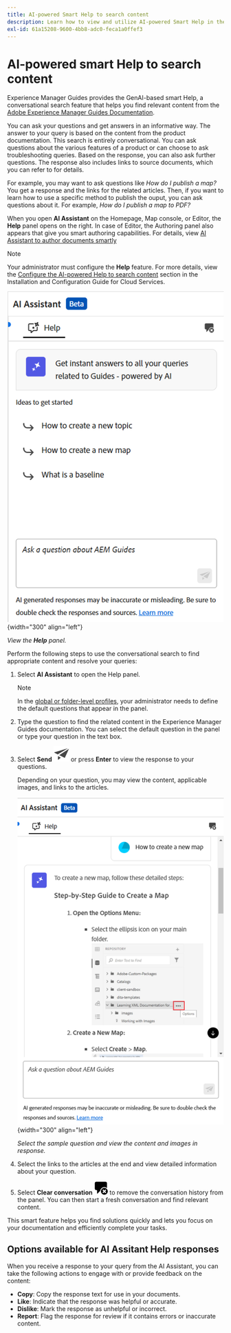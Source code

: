 ```yaml
---
title: AI-powered Smart Help to search content
description: Learn how to view and utilize AI-powered Smart Help in the SEditor.
exl-id: 61a15208-9600-4bb8-adc0-feca1a0ffef3
---
```

# AI-powered smart Help to search content

Experience Manager Guides provides the GenAI-based smart Help, a conversational search feature that helps you find relevant content from the [Adobe Experience Manager Guides Documentation](https://experienceleague.adobe.com/en/docs/experience-manager-guides/using/overview).

You can ask your questions and get answers in an informative way. The answer to your query is based on the content from the product documentation. This search is entirely conversational. You can ask questions about the various features of a product or can choose to ask troubleshooting queries. Based on the response, you can also ask further questions. The response also includes links to source documents, which you can refer to for details. 

For example, you may want to ask questions like *How do I publish a map?* You get a response and the links for the related articles. Then, if you want to learn how to use a specific method to publish the ouput, you can ask questions about it. For example, *How do I publish a map to PDF?* 

When you open **AI Assistant** on the Homepage, Map console, or Editor, the **Help** panel opens on the right. In case of Editor, the Authoring panel also appears that give you smart authoring capabilities. For details, view [AI Assistant to author documents smartly](./ai-assistant-right-panel.md)



>[!NOTE]
>
> Your administrator must configure the **Help** feature. For more details, view the [Configure the AI-powered Help to search content](../cs-install-guide/conf-smart-help.md) section in the Installation and Configuration Guide for Cloud Services. 

![Smart Help panel](images/smart-help-panel.png){width="300" align="left"}

*View the **Help** panel.*

Perform the following steps to use the conversational search to find appropriate content and resolve your queries:

1. Select **AI Assistant** to open the Help panel. 

    >[!NOTE]
    >
    > In the [global or folder-level profiles](../cs-install-guide/conf-folder-level.md#conf-ai-guides-assistant), your administrator needs to define the default questions that appear in the panel. 

  1. Type the question to find the related content in the Experience Manager Guides documentation. You can select the default question in the panel or type your question in the text box.

  1. Select **Send**  ![Send icon](images/send-icon.svg)  or press **Enter**  to view the response to your questions.
  
      Depending on your question, you may view the content, applicable images, and links to the articles.

        ![Smart Help panel response](images/smart-help-panel-response.png){width="300" align="left"}


        *Select the sample question and view the content and images in response.* 
      


   
    
1. Select the links to the articles at the end and view detailed information about your question.


1. Select **Clear conversation** ![clear conversation](images/clear-conversation-icon.svg) to remove the conversation history from the panel. You can then start a fresh conversation and find relevant content. 

This smart feature helps you find solutions quickly and lets you focus on your documentation and efficiently complete your tasks.

## Options available for AI Assitant Help responses

When you receive a response to your query from the AI Assistant, you can take the following actions to engage with or provide feedback on the content:

 - **Copy**: Copy the response text for use in your documents.
 - **Like**: Indicate that the response was helpful or accurate.
 - **Dislike**: Mark the response as unhelpful or incorrect.
 - **Report**: Flag the response for review if it contains errors or inaccurate content.